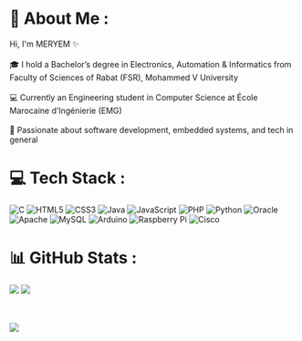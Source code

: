 # 💫 About Me :
Hi, I'm MERYEM ​✨​<br><br>🎓 I hold a Bachelor’s degree in Electronics, Automation & Informatics from Faculty of Sciences of Rabat (FSR), Mohammed V University <br><br>💻 Currently an Engineering student in Computer Science at École Marocaine d’Ingénierie (EMG) <br><br>🧠 Passionate about software development, embedded systems, and tech in general
# 💻 Tech Stack :
![C](https://img.shields.io/badge/c-%2300599C.svg?style=for-the-badge&logo=c&logoColor=white) 
![HTML5](https://img.shields.io/badge/html5-%23E34F26.svg?style=for-the-badge&logo=html5&logoColor=white) 
![CSS3](https://img.shields.io/badge/css3-%231572B6.svg?style=for-the-badge&logo=css3&logoColor=white) 
![Java](https://img.shields.io/badge/java-%23ED8B00.svg?style=for-the-badge&logo=openjdk&logoColor=white) 
![JavaScript](https://img.shields.io/badge/javascript-%23323330.svg?style=for-the-badge&logo=javascript&logoColor=%23F7DF1E) 
![PHP](https://img.shields.io/badge/php-%23777BB4.svg?style=for-the-badge&logo=php&logoColor=white) 
![Python](https://img.shields.io/badge/python-3670A0?style=for-the-badge&logo=python&logoColor=ffdd54) 
![Oracle](https://img.shields.io/badge/Oracle-F80000?style=for-the-badge&logo=oracle&logoColor=white) 
![Apache](https://img.shields.io/badge/apache-%23D42029.svg?style=for-the-badge&logo=apache&logoColor=white) 
![MySQL](https://img.shields.io/badge/mysql-4479A1.svg?style=for-the-badge&logo=mysql&logoColor=white) 
![Arduino](https://img.shields.io/badge/-Arduino-00979D?style=for-the-badge&logo=Arduino&logoColor=white) 
![Raspberry Pi](https://img.shields.io/badge/-Raspberry_Pi-C51A4A?style=for-the-badge&logo=Raspberry-Pi) 
![Cisco](https://img.shields.io/badge/cisco-%23049fd9.svg?style=for-the-badge&logo=cisco&logoColor=black)

# 📊 GitHub Stats :
![](https://nirzak-streak-stats.vercel.app/?user=MERYEM-LABYAD&theme=radical&hide_border=true)
![](https://github-readme-stats.vercel.app/api?username=MERYEM-LABYAD&theme=radical&hide_border=true&include_all_commits=true&count_private=true)<br/><br/><br/>

![](https://quotes-github-readme.vercel.app/api?type=horizontal&theme=radical)
